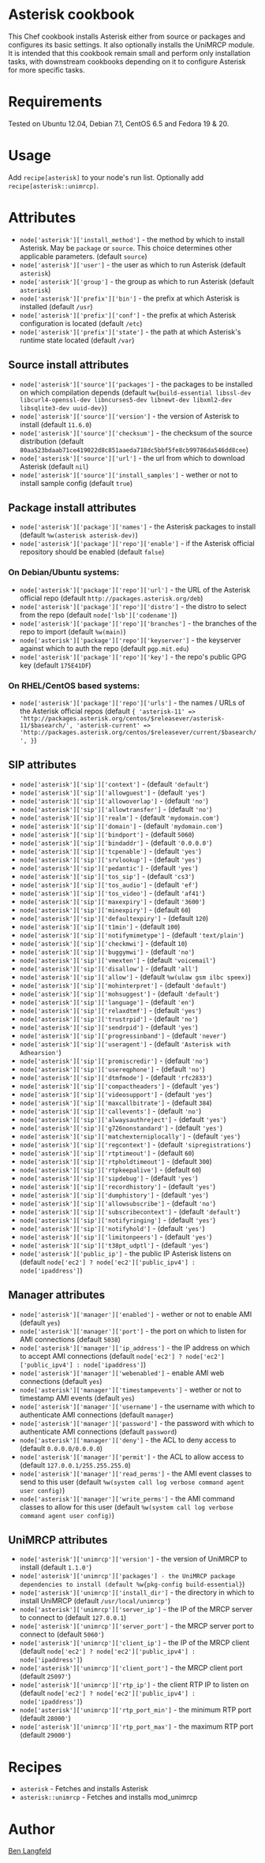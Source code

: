 # Asterisk cookbook

This Chef cookbook installs Asterisk either from source or packages and configures its basic settings. It also optionally installs the UniMRCP module. It is intended that this cookbook remain small and perform only installation tasks, with downstream cookbooks depending on it to configure Asterisk for more specific tasks.

# Requirements

Tested on Ubuntu 12.04, Debian 7.1, CentOS 6.5 and Fedora 19 & 20.

# Usage

Add `recipe[asterisk]` to your node's run list. Optionally add `recipe[asterisk::unimrcp]`.

# Attributes

* `node['asterisk']['install_method']` - the method by which to install Asterisk. May be `package` or `source`. This choice determines other applicable parameters. (default `source`)
* `node['asterisk']['user']` - the user as which to run Asterisk (default `asterisk`)
* `node['asterisk']['group']` - the group as which to run Asterisk (default `asterisk`)
* `node['asterisk']['prefix']['bin']` - the prefix at which Asterisk is installed (default `/usr`)
* `node['asterisk']['prefix']['conf']` - the prefix at which Asterisk configuration is located (default `/etc`)
* `node['asterisk']['prefix']['state']` - the path at which Asterisk's runtime state located (default `/var`)

## Source install attributes
* `node['asterisk']['source']['packages']` - the packages to be installed on which compilation depends (default `%w{build-essential libssl-dev libcurl4-openssl-dev libncurses5-dev libnewt-dev libxml2-dev libsqlite3-dev uuid-dev}`)
* `node['asterisk']['source']['version']` - the version of Asterisk to install (default `11.6.0`)
* `node['asterisk']['source']['checksum']` - the checksum of the source distribution (default `80aa523bdaab71ce419022d8c851aaeda718dc5bbf5fe8cb99786da546dd8cee`)
* `node['asterisk']['source']['url']` - the url from which to download Asterisk (default `nil`)
* `node['asterisk']['source']['install_samples']` - wether or not to install sample config (default `true`)

## Package install attributes

* `node['asterisk']['package']['names']` - the Asterisk packages to install (default `%w(asterisk asterisk-dev)`)
* `node['asterisk']['package']['repo']['enable']` - if the Asterisk official repository should be enabled (default `false`)

### On Debian/Ubuntu systems:

* `node['asterisk']['package']['repo']['url']` - the URL of the Asterisk official repo (default `http://packages.asterisk.org/deb`)
* `node['asterisk']['package']['repo']['distro']` - the distro to select from the repo (default `node['lsb']['codename']`)
* `node['asterisk']['package']['repo']['branches']` - the branches of the repo to import (default `%w(main)`)
* `node['asterisk']['package']['repo']['keyserver']` - the keyserver against which to auth the repo (default `pgp.mit.edu`)
* `node['asterisk']['package']['repo']['key']` - the repo's public GPG key (default `175E41DF`)

### On RHEL/CentOS based systems:

* `node['asterisk']['package']['repo']['urls']` - the names / URLs of the Asterisk official repos (default `{
  'asterisk-11' => 'http://packages.asterisk.org/centos/$releasever/asterisk-11/$basearch/',
  'asterisk-current' => 'http://packages.asterisk.org/centos/$releasever/current/$basearch/',
}`)

## SIP attributes
* `node['asterisk']['sip']['context']` - (default `'default'`)
* `node['asterisk']['sip']['allowguest']` - (default `'yes'`)
* `node['asterisk']['sip']['allowoverlap']` - (default `'no'`)
* `node['asterisk']['sip']['allowtransfer']` - (default `'no'`)
* `node['asterisk']['sip']['realm']` - (default `'mydomain.com'`)
* `node['asterisk']['sip']['domain']` - (default `'mydomain.com'`)
* `node['asterisk']['sip']['bindport']` - (default `5060`)
* `node['asterisk']['sip']['bindaddr']` - (default `'0.0.0.0'`)
* `node['asterisk']['sip']['tcpenable']` - (default `'yes'`)
* `node['asterisk']['sip']['srvlookup']` - (default `'yes'`)
* `node['asterisk']['sip']['pedantic']` - (default `'yes'`)
* `node['asterisk']['sip']['tos_sip']` - (default `'cs3'`)
* `node['asterisk']['sip']['tos_audio']` - (default `'ef'`)
* `node['asterisk']['sip']['tos_video']` - (default `'af41'`)
* `node['asterisk']['sip']['maxexpiry']` - (default `'3600'`)
* `node['asterisk']['sip']['minexpiry']` - (default `60`)
* `node['asterisk']['sip']['defaultexpiry']` - (default `120`)
* `node['asterisk']['sip']['t1min']` - (default `100`)
* `node['asterisk']['sip']['notifymimetype']` - (default `'text/plain'`)
* `node['asterisk']['sip']['checkmwi']` - (default `10`)
* `node['asterisk']['sip']['buggymwi']` - (default `'no'`)
* `node['asterisk']['sip']['vmexten']` - (default `'voicemail'`)
* `node['asterisk']['sip']['disallow']` - (default `'all'`)
* `node['asterisk']['sip']['allow']` - (default `%w(ulaw gsm ilbc speex)`)
* `node['asterisk']['sip']['mohinterpret']` - (default `'default'`)
* `node['asterisk']['sip']['mohsuggest']` - (default `'default'`)
* `node['asterisk']['sip']['language']` - (default `'en'`)
* `node['asterisk']['sip']['relaxdtmf']` - (default `'yes'`)
* `node['asterisk']['sip']['trustrpid']` - (default `'no'`)
* `node['asterisk']['sip']['sendrpid']` - (default `'yes'`)
* `node['asterisk']['sip']['progressinband']` - (default `'never'`)
* `node['asterisk']['sip']['useragent']` - (default `'Asterisk with Adhearsion'`)
* `node['asterisk']['sip']['promiscredir']` - (default `'no'`)
* `node['asterisk']['sip']['usereqphone']` - (default `'no'`)
* `node['asterisk']['sip']['dtmfmode']` - (default `'rfc2833'`)
* `node['asterisk']['sip']['compactheaders']` - (default `'yes'`)
* `node['asterisk']['sip']['videosupport']` - (default `'yes'`)
* `node['asterisk']['sip']['maxcallbitrate']` - (default `384`)
* `node['asterisk']['sip']['callevents']` - (default `'no'`)
* `node['asterisk']['sip']['alwaysauthreject']` - (default `'yes'`)
* `node['asterisk']['sip']['g726nonstandard']` - (default `'yes'`)
* `node['asterisk']['sip']['matchexterniplocally']` - (default `'yes'`)
* `node['asterisk']['sip']['regcontext']` - (default `'sipregistrations'`)
* `node['asterisk']['sip']['rtptimeout']` - (default `60`)
* `node['asterisk']['sip']['rtpholdtimeout']` - (default `300`)
* `node['asterisk']['sip']['rtpkeepalive']` - (default `60`)
* `node['asterisk']['sip']['sipdebug']` - (default `'yes'`)
* `node['asterisk']['sip']['recordhistory']` - (default `'yes'`)
* `node['asterisk']['sip']['dumphistory']` - (default `'yes'`)
* `node['asterisk']['sip']['allowsubscribe']` - (default `'no'`)
* `node['asterisk']['sip']['subscribecontext']` - (default `'default'`)
* `node['asterisk']['sip']['notifyringing']` - (default `'yes'`)
* `node['asterisk']['sip']['notifyhold']` - (default `'yes'`)
* `node['asterisk']['sip']['limitonpeers']` - (default `'yes'`)
* `node['asterisk']['sip']['t38pt_udptl']` - (default `'yes'`)
* `node['asterisk']['public_ip']` - the public IP Asterisk listens on (default `node['ec2'] ? node['ec2']['public_ipv4'] : node['ipaddress']`)

## Manager attributes
* `node['asterisk']['manager']['enabled']` - wether or not to enable AMI (default `yes`)
* `node['asterisk']['manager']['port']` - the port on which to listen for AMI connections (default `5038`)
* `node['asterisk']['manager']['ip_address']` - the IP address on which to accept AMI connections (default `node['ec2'] ? node['ec2']['public_ipv4'] : node['ipaddress']`)
* `node['asterisk']['manager']['webenabled']` - enable AMI web connections (default `yes`)
* `node['asterisk']['manager']['timestampevents']` - wether or not to timestamp AMI events (default `yes`)
* `node['asterisk']['manager']['username']` - the username with which to authenticate AMI connections (default `manager`)
* `node['asterisk']['manager']['password']` - the password with which to authenticate AMI connections (default `password`)
* `node['asterisk']['manager']['deny']` - the ACL to deny access to (default `0.0.0.0/0.0.0.0`)
* `node['asterisk']['manager']['permit']` - the ACL to allow access to (default `127.0.0.1/255.255.255.0`)
* `node['asterisk']['manager']['read_perms']` - the AMI event classes to send to this user (default `%w(system call log verbose command agent user config)`)
* `node['asterisk']['manager']['write_perms']` - the AMI command classes to allow for this user (default `%w(system call log verbose command agent user config)`)

## UniMRCP attributes
* `node['asterisk']['unimrcp']['version']` - the version of UniMRCP to install (default `1.1.0'`)
* `node['asterisk']['unimrcp']['packages'] - the UniMRCP package dependencies to install (default %w{pkg-config build-essential}`)
* `node['asterisk']['unimrcp']['install_dir']` - the directory in which to install UniMRCP (default `/usr/local/unimrcp'`)
* `node['asterisk']['unimrcp']['server_ip']` - the IP of the MRCP server to connect to (default `127.0.0.1`)
* `node['asterisk']['unimrcp']['server_port']` - the MRCP server port to connect to (default `5060'`)
* `node['asterisk']['unimrcp']['client_ip']` - the IP of the MRCP client (default `node['ec2'] ? node['ec2']['public_ipv4'] : node['ipaddress']`)
* `node['asterisk']['unimrcp']['client_port']` - the MRCP client port (default `25097'`)
* `node['asterisk']['unimrcp']['rtp_ip']` - the client RTP IP to listen on (default `node['ec2'] ? node['ec2']['public_ipv4'] : node['ipaddress']`)
* `node['asterisk']['unimrcp']['rtp_port_min']` - the minimum RTP port (default `28000'`)
* `node['asterisk']['unimrcp']['rtp_port_max']` - the maximum RTP port (default `29000'`)

# Recipes

* `asterisk` - Fetches and installs Asterisk
* `asterisk::unimrcp` - Fetches and installs mod_unimrcp

# Author

[Ben Langfeld](@benlangfeld)

